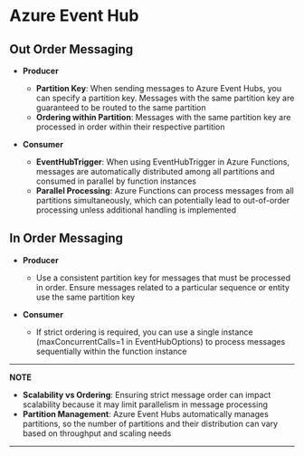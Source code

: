 # Azure Event Hub

## Out Order Messaging
- **Producer**
  - **Partition Key**: When sending messages to Azure Event Hubs, you can specify a partition key. Messages with the same partition key are guaranteed to be routed to the same partition
  - **Ordering within Partition**: Messages with the same partition key are processed in order within their respective partition

- **Consumer**
    - **EventHubTrigger**: When using EventHubTrigger in Azure Functions, messages are automatically distributed among all partitions and consumed in parallel by function instances
    - **Parallel Processing**: Azure Functions can process messages from all partitions simultaneously, which can potentially lead to out-of-order processing unless additional handling is implemented

## In Order Messaging
- **Producer**
  - Use a consistent partition key for messages that must be processed in order. Ensure messages related to a particular sequence or entity use the same partition key

- **Consumer**
  - If strict ordering is required, you can use a single instance (maxConcurrentCalls=1 in EventHubOptions) to process messages sequentially within the function instance

---
**NOTE**
- **Scalability vs Ordering**: Ensuring strict message order can impact scalability because it may limit parallelism in message processing
- **Partition Management**: Azure Event Hubs automatically manages partitions, so the number of partitions and their distribution can vary based on throughput and scaling needs
---